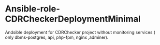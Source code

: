 # Ansible-role-CDRCheckerDeploymentMinimal
Andsible deployment for CDRChecker project without monitoring services ( only dbms-postgres, api, php-fpm, nginx ,adminer).  
